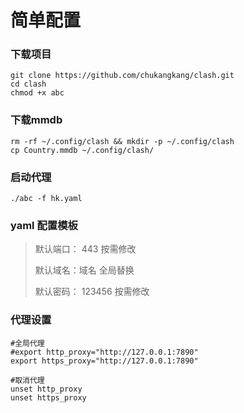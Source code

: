 #  简单配置

### 下载项目

```
git clone https://github.com/chukangkang/clash.git
cd clash 
chmod +x abc
```



### 下载mmdb

```
rm -rf ~/.config/clash && mkdir -p ~/.config/clash
cp Country.mmdb ~/.config/clash/

```

### 启动代理

```
./abc -f hk.yaml
```

### yaml 配置模板

>默认端口： 443  按需修改
>
>默认域名：域名 全局替换
>
>默认密码： 123456 按需修改

### 代理设置

```
#全局代理
#export http_proxy="http://127.0.0.1:7890"
export https_proxy="http://127.0.0.1:7890"

#取消代理
unset http_proxy
unset https_proxy
```

